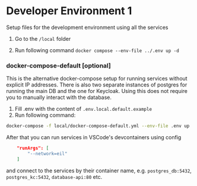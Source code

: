 # Developer Environment 1

Setup files for the development environment using all the services

1. Go to the `/local` folder

2. Run following command
```docker compose --env-file ../.env up -d```

### docker-compose-default [optional]

This is the alternative docker-compose setup for running services without explicit IP addresses.
There is also two separate instances of postgres for running the main DB and the one for Keycloak.
Using this does not require you to manually interact with the database. 

1. Fill .env with the content of `.env.local.default.example`
2. Run following command:

``` bash
docker-compose -f local/docker-compose-default.yml --env-file .env up
```

After that you can run services in VSCode's devcontainers using config

```json
	"runArgs": [
		"--network=eil"
	]
```

and connect to the services by their container name, e.g. `postgres_db:5432`, `postgres_kc:5432`, `database-api:80` etc.
